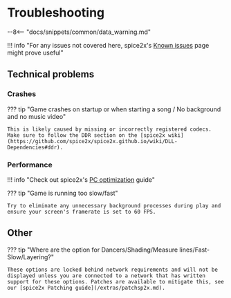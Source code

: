 # Troubleshooting

--8<-- "docs/snippets/common/data_warning.md"

!!! info "For any issues not covered here, spice2x's [Known issues](https://github.com/spice2x/spice2x.github.io/wiki/Known-issues) page might prove useful"

## Technical problems

### Crashes

??? tip "Game crashes on startup or when starting a song / No background and no music video"

    This is likely caused by missing or incorrectly registered codecs. Make sure to follow the DDR section on the [spice2x wiki](https://github.com/spice2x/spice2x.github.io/wiki/DLL-Dependencies#ddr).

### Performance

!!! info "Check out spice2x's [PC optimization](https://github.com/spice2x/spice2x.github.io/wiki/PC-optimization) guide"

??? tip "Game is running too slow/fast"

    Try to eliminate any unnecessary background processes during play and ensure your screen's framerate is set to 60 FPS.

## Other

??? tip "Where are the option for Dancers/Shading/Measure lines/Fast-Slow/Layering?"

    These options are locked behind network requirements and will not be displayed unless you are connected to a network that has written support for these options. Patches are available to mitigate this, see our [spice2x Patching guide](/extras/patchsp2x.md).